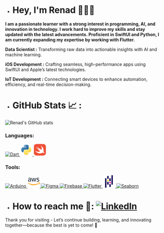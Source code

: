 - # Hey, I'm Renad 👩🏻‍💻 
**I am a passionate learner with a strong interest in programming, AI, and innovation in technology. I work hard to improve my skills and stay updated with the latest advancements. Proficient in SwiftUI and Python, I am currently expanding my expertise by working with Flutter.</h3>**


**Data Scientist :** 
Transforming raw data into actionable insights with AI and machine learning.

**iOS Development :**
Crafting seamless, high-performance apps using SwiftUI and Apple’s latest technologies.

**IoT Development :**
 Connecting smart devices to enhance automation, efficiency, and real-time decision-making.



- # GitHub Stats 📈 :

![Renad's GitHub stats](https://github-readme-stats.vercel.app/api?username=Reenad95&show_icons=true&hide_title=true&count_private=true&hide=prs)


<h3 align="left">Languages:</h3>
<p align="left">
  <a href="https://dart.dev" target="_blank" rel="noreferrer">
    <img src="https://www.vectorlogo.zone/logos/dartlang/dartlang-icon.svg" alt="Dart" width="40" height="40"/>
  </a>
  <a href="https://www.python.org" target="_blank" rel="noreferrer">
    <img src="https://raw.githubusercontent.com/devicons/devicon/master/icons/python/python-original.svg" alt="Python" width="40" height="40"/>
  </a>
  <a href="https://developer.apple.com/swift/" target="_blank" rel="noreferrer">
    <img src="https://raw.githubusercontent.com/devicons/devicon/master/icons/swift/swift-original.svg" alt="Swift" width="40" height="40"/>
  </a>
</p>

<h3 align="left">Tools:</h3>
<p align="left">
  <a href="https://www.arduino.cc/" target="_blank" rel="noreferrer">
    <img src="https://cdn.worldvectorlogo.com/logos/arduino-1.svg" alt="Arduino" width="40" height="40"/>
  </a>
  <a href="https://aws.amazon.com" target="_blank" rel="noreferrer">
    <img src="https://raw.githubusercontent.com/devicons/devicon/master/icons/amazonwebservices/amazonwebservices-original-wordmark.svg" alt="AWS" width="40" height="40"/>
  </a>
  <a href="https://www.figma.com/" target="_blank" rel="noreferrer">
    <img src="https://www.vectorlogo.zone/logos/figma/figma-icon.svg" alt="Figma" width="40" height="40"/>
  </a>
  <a href="https://firebase.google.com/" target="_blank" rel="noreferrer">
    <img src="https://www.vectorlogo.zone/logos/firebase/firebase-icon.svg" alt="Firebase" width="40" height="40"/>
  </a>
  <a href="https://flutter.dev" target="_blank" rel="noreferrer">
    <img src="https://www.vectorlogo.zone/logos/flutterio/flutterio-icon.svg" alt="Flutter" width="40" height="40"/>
  </a>
  <a href="https://pandas.pydata.org/" target="_blank" rel="noreferrer">
    <img src="https://raw.githubusercontent.com/devicons/devicon/2ae2a900d2f041da66e950e4d48052658d850630/icons/pandas/pandas-original.svg" alt="Pandas" width="40" height="40"/>
  </a>
  <a href="https://seaborn.pydata.org/" target="_blank" rel="noreferrer">
    <img src="https://seaborn.pydata.org/_images/logo-mark-lightbg.svg" alt="Seaborn" width="40" height="40"/>
  </a>
</p>

- # How to reach me 💬: [![LinkedIn](https://img.shields.io/badge/LinkedIn-Connect-blue?style=for-the-badge&logo=linkedin)](https://www.linkedin.com/in/renad-alfurayhi-938abb263/)

Thank you for visiting - Let’s continue building, learning, and innovating together—because the best is yet to come! 🚀

<!---
Reenad95/Reenad95 is a ✨ special ✨ repository because its `README.md` (this file) appears on your GitHub profile.
You can click the Preview link to take a look at your changes.
--->
